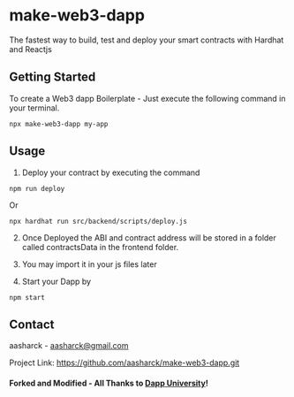 # make-web3-dapp

The fastest way to build, test and deploy your smart contracts with Hardhat and Reactjs

## Getting Started

To create a Web3 dapp Boilerplate - Just execute the following command in your terminal.
```
npx make-web3-dapp my-app
```

## Usage
1. Deploy your contract by executing the command
```
npm run deploy
``` 
Or
```
npx hardhat run src/backend/scripts/deploy.js
```
2. Once Deployed the ABI and contract address will be stored in a folder called contractsData in the frontend folder.

3. You may import it in your js files later

4. Start your Dapp by
```
npm start
```

## Contact
aasharck - aasharck@gmail.com

Project Link: https://github.com/aasharck/make-web3-dapp.git

#### Forked and Modified - All Thanks to [Dapp University](https://github.com/dappuniversity/starter_kit_2)!